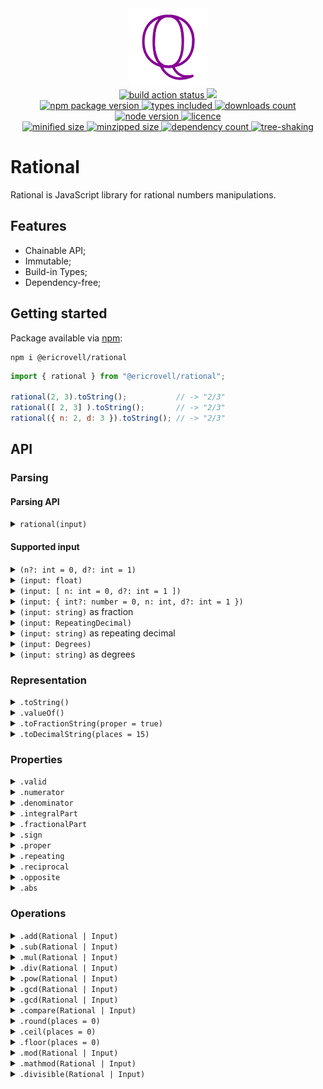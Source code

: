<div align="center">
  <img
    alt="Set of rational numbers symbol"
    src="assets/logo.svg"
    width="125px"
    height="125px"
    padding="25px"
  />
</div>

<div align="center">
  <a href="https://github.com/EricRovell/rational/actions">
    <img alt="build action status" src="https://github.com/EricRovell/rational/workflows/build/badge.svg" />
  </a>
  <a href="https://codecov.io/gh/EricRovell/rational">
    <img src="https://codecov.io/gh/EricRovell/rational/branch/main/graph/badge.svg?token=OCTMR1R41W"/>
  </a>
</div>

<div align="center">
  <a href="https://www.npmjs.com/package/@ericrovell/rational">
    <img alt="npm package version" src="https://badgen.net/npm/v/@ericrovell/rational/" />
  </a>
  <a href="https://www.npmjs.com/package/@ericrovell/rational">
    <img alt="types included" src="https://badgen.net/npm/types/@ericrovell/rational/" />
  </a>
  <a href="https://www.npmjs.com/package/@ericrovell/rational">
    <img alt="downloads count" src="https://badgen.net/npm/dt/@ericrovell/rational/" />
  </a>
  <a href="https://www.npmjs.com/package/@ericrovell/rational">
    <img alt="node version" src="https://badgen.net/npm/node/@ericrovell/rational/" />
  </a>
  <a href="https://www.npmjs.com/package/@ericrovell/rational">
    <img alt="licence" src="https://badgen.net/npm/license/@ericrovell/rational/" />
  </a>
</div>

<div align="center">
  <a href="https://bundlephobia.com/package/@ericrovell/rational">
    <img alt="minified size" src="https://badgen.net/bundlephobia/min/@ericrovell/rational/" />
  </a>
  <a href="https://bundlephobia.com/package/@ericrovell/rational">
    <img alt="minzipped size" src="https://badgen.net/bundlephobia/minzip/@ericrovell/rational/" />
  </a>
  <a href="https://bundlephobia.com/package/@ericrovell/rational">
    <img alt="dependency count" src="https://badgen.net/bundlephobia/dependency-count/@ericrovell/rational/" />
  </a>
  <a href="https://bundlephobia.com/package/@ericrovell/rational">
    <img alt="tree-shaking" src="https://badgen.net/bundlephobia/tree-shaking/@ericrovell/rational/" />
  </a>
</div>

# Rational

Rational is JavaScript library for rational numbers manipulations.

## Features

- Chainable API;
- Immutable;
- Build-in Types;
- Dependency-free;

## Getting started

Package available via [npm](https://www.npmjs.com/package/@ericrovell/rational):

```
npm i @ericrovell/rational
```

```js
import { rational } from "@ericrovell/rational";

rational(2, 3).toString();           // -> "2/3"
rational([ 2, 3] ).toString();       // -> "2/3"
rational({ n: 2, d: 3 }).toString(); // -> "2/3"
```

## API

### Parsing

#### Parsing API

<details>
  <summary>
    <code>rational(input)</code>
  </summary>

  Parses the given input and created a new `Rational` instance.

  ```js
  rational(1, 2);
  rational(0.5);
  rational([ 1, 2 ]);
  rational([ 1 ]);
  rational({ n: 1, d: 2 });
  rational("1/2");
  rational("-1/2");
  rational("+3/-2");
  rational(".(1)");
  rational("-0.1(2)");
  rational("1.23(456)");
  rational("1.12'5''");
  rational("7'5''");
  ```
</details>

#### Supported input

<details>
  <summary>
    <code>(n?: int = 0, d?: int = 1)</code>
  </summary>

  Parses the given input from *two integer arguments* and returns a new `Rational` instance.

  ```js
  rational(1, 2); // 1/2
  rational(5);    // 5/1
  ```
</details>

<details>
  <summary>
    <code>(input: float)</code>
  </summary>

  Parses the given *float* and returns a new `Rational` instance.

  ```js
  rational(0.5); // 1/2
  ```
</details>

<details>
  <summary>
    <code>(input: [ n: int = 0, d?: int = 1 ])</code>
  </summary>

  Parses the given ratio from *(2-integer tuple)* and returns a new `Rational` instance.

  ```js
  rational([]);        // 0/1
  rational([ 2 ]);     // 2/1
  rational([ 1, 2 ]);  // 1/2
  ```
</details>

<details>
  <summary>
    <code>(input: { int?: number = 0, n: int, d?: int = 1 })</code>
  </summary>

  Parses the given `Fraction` object and returns a new `Rational` instance.

  ```js
  rational({ n: -1, d: 2 });          // -1/2
  rational({ int: -1, n: 2, d: 3 });  // -1 2/3
  ```

  Note: integral part if specified determines the sign of the result.

  ```js
  rational({ int: -1, n: -2, d: 3 });  // -1 2/3
  ```
</details>

<details>
  <summary>
    <code>(input: string)</code> as fraction
  </summary>

  Parses the given *fractional* string in form `{sign?}{int?} {sign?}{numerator}/{sign?}{denominator}` and returns a new `Rational` instance.

  ```js
  rational("1/2");    // 1/2
  rational("1 1/2");  // 1 1/2
  rational("-2 1/4"); // -2 1/4
  ```

  Note: integral part if specified determines the sign of the result.

  ```js
  rational("-2 -1/4"); // -2 1/4
  ```
</details>

<details>
  <summary>
    <code>(input: RepeatingDecimal)</code>
  </summary>

  Parses the given `RepeatingDecimal` object and returns a new `Rational` instance.

  ```js
  rational({ sign: -1, int: 1, nonrepeat: "2", repeat: "3" }); //  -7/30
  rational({ repeat: 5 });                                     // 5/9
  ```
</details>

<details>
  <summary>
    <code>(input: string)</code> as repeating decimal
  </summary>

  Parses the given *repeating decimal* string in form `{sign?}{int?}.{non-repeating}?({repeating})` and returns a new `Rational` instance.

  ```js
  rational(".(1)");    //  1/9
  rational("-0.1(2)"); // -2/15
  ```
</details>

<details>
  <summary>
    <code>(input: Degrees)</code>
  </summary>

  Parses the given `Degrees` object and returns a new `Rational` instance.

  ```js
  rational({ deg: 1, min: 1, sec: 1 }); // 3661/3600
  rational({ sec: 7 });                 // 7/60
  ```
</details>

<details>
  <summary>
    <code>(input: string)</code> as degrees
  </summary>

  Parses the given *degrees* string in form `{sign?}{degrees?}.{minutes'?}{seconds''?}` and returns a new `Rational` instance.

  ```js
  rational("1.12'5''") //  173/144
  rational("-1.2'5''") // -149/144
  rational("7'5''")    //   17/144
  rational("-2'5''")   //   -5/144
  ```
</details>

### Representation

<details>
  <summary>
    <code>.toString()</code>
  </summary>

  Returns a `Ratio` string representation.

  ```js
  rational(1, 2).toString()                  // -> "1/2";
  rational("1 1/2").toString()               // -> "3/2";
  rational({ int: 1, n: 1, d: 3}).toString() // -> "4/3";
  rational("0.12(34)").toString()            // -> "611/4950";
  ```
</details>

<details>
  <summary>
    <code>.valueOf()</code>
  </summary>

  Returns a decimal representation of a rational number.

  ```js
  rational(1, 2).valueOf()                  // -> 0.5;
  rational("1 1/2").valueOf()               // -> 1.5;
  rational({ int: 1, n: 1, d: 3}).valueOf() // -> 1.3333333333333333;
  rational("0.12(34)").valueOf()            // -> 0.12343434343434344;
  ```
</details>

<details>
  <summary>
    <code>.toFractionString(proper = true)</code>
  </summary>

  Transforms a rational number into fractional string.
  The difference between `.toString()` method as it provides control to get proper/improper fractions.

  `.toString()` is easier to use for tests and might me usefull for coercion.

  ```js
  rational(1, 2).toFractionString()                       // -> "1/2";
  rational("1 1/2").toFractionString()                    // -> "1 1/2";
  rational({ int: 1, n: 1, d: 3}).toFractionString()      // -> "1 1/3";
  rational({ int: 1, n: 1, d: 3}).toFractionString(false) // -> "4/3";
  ```
</details>

<details>
  <summary>
    <code>.toDecimalString(places = 15)</code>
  </summary>

  Transforms a rational number into decimal string.

  ```js
  rational(1, 2).toDecimalString()                        // -> "0.5";
  rational("1 1/2").toDecimalString()                     // -> "1.5";
  rational({ int: 1, n: 1, d: 3}).toDecimalString(4)      // -> "1.3333";
  ```
</details>

### Properties

<details>
  <summary>
    <code>.valid</code>
  </summary>

  Returns a boolean indicating the parsing operation success.
  On failed attempt the rational number defaults to 0.

  ```js
  rational(1, 2).valid;  // -> true
  rational("hi!").valid; // -> false
  ```
</details>

<details>
  <summary>
    <code>.numerator</code>
  </summary>

  Returns the numerator value of the rational number.

  ```js
  rational(1, 2).numerator; // -> 1
  ```
</details>

<details>
  <summary>
    <code>.denominator</code>
  </summary>

  Returns the denominator value of the rational number.

  ```js
  rational(1, 2).denominator; // -> 2
  ```
</details>

<details>
  <summary>
    <code>.integralPart</code>
  </summary>

  Returns the integral part of the rational number.

  ```js
  rational(1, 2).integralPart; // -> 0
  rational(3, 2).integralPart; // -> 1
  ```
</details>

<details>
  <summary>
    <code>.fractionalPart</code>
  </summary>

  Returns the fractional part of the rational number as a new `Rational` instance.

  ```js
  rational(1, 2).fractionalPart.toString(); // -> "1/2"
  rational(3, 2).fractionalPart.toString(); // -> "1/2"
  ```
</details>

<details>
  <summary>
    <code>.sign</code>
  </summary>

  Returns the sign of the rational number.

  ```js
  rational(0, 2).sign;   // ->  0
  rational(-1, 2).sign;  // -> -1
  rational(1, -2).sign;  // -> -1
  rational(-1, -2).sign; // ->  1
  rational(1, 2).sign;   // ->  1
  ```
</details>

<details>
  <summary>
    <code>.proper</code>
  </summary>

  Returns the boolean indicating if the rational number could be represented as [proper](https://en.wikipedia.org/wiki/Fraction#Proper_and_improper_fractions) fraction.

  ```js
  rational(1, 2).proper; // -> true;
  rational(3, 2).proper; // -> false;
  ```
</details>

<details>
  <summary>
    <code>.repeating</code>
  </summary>

  Returns the boolean indicating if the rational number could be represents a [repeating decimal](https://en.wikipedia.org/wiki/Repeating_decimal).

  ```js
  rational(1, 3).repeating; // -> true;
  rational(1, 4).repeating; // -> false;
  ```
</details>

<details>
  <summary>
    <code>.reciprocal</code>
  </summary>

  Returns the [reciprocal](https://en.wikipedia.org/wiki/Fraction#Reciprocals_and_the_%22invisible_denominator%22) as new `Rational` instance.

  ```js
  rational(1, 2).reciprocal.toString(); // -> "2/1";
  rational(3, 2).reciprocal.toString(); // -> "3/2";
  ```
</details>

<details>
  <summary>
    <code>.opposite</code>
  </summary>

  Returns the opposite rational number as new `Rational` instance.

  ```js
  rational(0, 2).opposite.toString();   // -> "0/2"
  rational(-1, 2).opposite.toString();  // -> "1/2"
  rational(1, -2).opposite.toString();  // -> "1/2"
  rational(-1, -2).opposite.toString(); // -> "-1/2"
  rational(1, 2).opposite.toString();   // -> "-1/2"
  ```
</details>

<details>
  <summary>
    <code>.abs</code>
  </summary>

  Returns the absolute value of the rational number as new `Rational` instance.

  ```js
  rational(0, 2).abs.toString();   // -> "0/2"
  rational(-1, 2).abs.toString();  // -> "1/2"
  rational(1, -2).abs.toString();  // -> "1/2"
  rational(-1, -2).abs.toString(); // -> "1/2"
  rational(1, 2).abs.toString();   // -> "1/2"
  ```
</details>

### Operations

<details>
  <summary>
    <code>.add(Rational | Input)</code>
  </summary>

  Performs the addition and returns the sum as new `Rational` instance.

  ```js
  rational(1, 2)
    .add(1, 4)
    .toString(); // -> "3/4"

  rational(1, 2)
    .add(rational(1, 4))
    .toString(); // -> "3/4"
  ```
</details>

<details>
  <summary>
    <code>.sub(Rational | Input)</code>
  </summary>

  Performs the subtraction and returns the difference as new `Rational` instance.

  ```js
  rational(1, 2)
    .sub(1, 4)
    .toString(); // -> "1/4"

  rational(1, 2)
    .sub(rational(1, 4))
    .toString(); // -> "1/4"
  ```
</details>

<details>
  <summary>
    <code>.mul(Rational | Input)</code>
  </summary>

  Performs the multiplication and returns the product as new `Rational` instance.

  ```js
  rational(1, 2)
    .mul(1, 4)
    .toString(); // -> "1/8"

  rational(1, 2)
    .mul(rational(1, 4))
    .toString(); // -> "1/8"
  ```
</details>

<details>
  <summary>
    <code>.div(Rational | Input)</code>
  </summary>

  Performs the division and returns the quotien as new `Rational` instance.

  ```js
  rational(1, 2)
    .div(1, 4)
    .toString(); // -> "2/1"

  rational(1, 2)
    .div(rational(1, 4))
    .toString(); // -> "2/1"
  ```
</details>

<details>
  <summary>
    <code>.pow(Rational | Input)</code>
  </summary>

  Calculates the exponentiation result of two rational numbers.
  If the result is rational returns a new `Rational` instance.
  If the result **irrational** the `null` returned instead.

  ```js
  rational(27).pow(2, 3)?.toString() // -> "9/1"
  rational(2).pow(1, 2)?.toString()  // -> null
  ```
</details>

<details>
  <summary>
    <code>.gcd(Rational | Input)</code>
  </summary>

  Calculates the [GCD](https://en.wikipedia.org/wiki/Greatest_common_divisor) of two rational numbers and returns a new `Rational` instance.

  ```js
  rational(5, 8).gcd(3, 7) // 1/56
  rational(2, 3).gcd(7, 5) // 1/15
  ```
</details>

<details>
  <summary>
    <code>.gcd(Rational | Input)</code>
  </summary>

  Calculates the [LCM](https://en.wikipedia.org/wiki/Least_common_multiple) of two rational numbers and returns a new `Rational` instance.

  ```js
  rational(5, 8).lcm(3, 7) // 15/1
  ```
</details>

<details>
  <summary>
    <code>.compare(Rational | Input)</code>
  </summary>

  Compares the rational number with another. Results are interpreted as:

	- comparable is greater ->  1;
	- comparable is smaller -> -1;
	- comparable is equal   ->  0.

  ```js
  rational(1, 2).compare(2, 4); // ->  0
  rational(1, 2).compare(3, 4); // -> -1
  rational(1, 2).compare(1, 4); // ->  1
  ```

  Non-strict inequalities can be performed as such:

  ```js
  rational.compare(1/2) >= 0 the same as >=
  rational.compare(1/2) <= 0 the same as <=
  ```
</details>

<details>
  <summary>
    <code>.round(places = 0)</code>
  </summary>

  Returns the rational number rounded to fixed decimal places.

  ```js
  rational(23, 8).round() // -> 3
  rational(23, 8).round(1) // -> 2.9
  rational(23, 8).round(2) // -> 2.88
  ```
</details>

<details>
  <summary>
    <code>.ceil(places = 0)</code>
  </summary>

  Returns the rational number rounded up to the next largest decimal place.

  ```js
  rational(29, 7).ceil() // -> 5
  rational(29, 7).ceil(1) // -> 4.2
  rational(29, 7).ceil(2) // -> 4.15
  ```
</details>

<details>
  <summary>
    <code>.floor(places = 0)</code>
  </summary>

  Returns the rational number rounded down to the next smallest or equal decimal place.

  ```js
  rational(29, 7).floor() // -> 4
  rational(29, 7).floor(1) // -> 4.1
  rational(29, 7).floor(2) // -> 4.14
  ```
</details>

<details>
  <summary>
    <code>.mod(Rational | Input)</code>
  </summary>

  Calculates the modulo of two rational numbers.

  ```js
  rational("13/3").mod("7/8").toString()   // -> "5/6"
  rational("13/7").mod("19/11").toString() // -> "10/77"
  ```
</details>

<details>
  <summary>
    <code>.mathmod(Rational | Input)</code>
  </summary>

  Calculates the [mathematical correct modulo](https://en.wikipedia.org/wiki/Modulo_(mathematics)) of two rational numbers.

  ```js
  rational("-13/3").mathmod("7/8")   // -> 1/24
  rational("-13/7").mathmod("19/11") // -> 123/77
  ```
</details>

<details>
  <summary>
    <code>.divisible(Rational | Input)</code>
  </summary>

  Checks if two rational numbers are divisible.

  ```js
  rational(1, 2).divisible(1, 4) // -> true
  rational(5, 8).divisible(2, 7) // -> false
  ```
</details>
